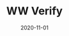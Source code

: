 ---
title: "WW Verify"
externalUrl: "https://github.com/tomasff/wwv"
date: 2020-11-01
summary: "✅ A Discord bot that verifies affiliation with the University of Warwick"
showReadingTime: false
---